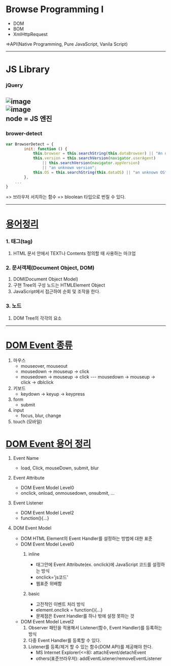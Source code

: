 # Browse Programming I
- DOM
- BOM
- XmlHttpRequest

=>API(Native Programming, Pure JavaScript, Vanila Script)

--- 

# JS Library
### jQuery
![image](https://user-images.githubusercontent.com/50813232/177063705-c972c7f2-dc94-4d1e-b366-009e4ebc696d.png)   
![image](https://user-images.githubusercontent.com/50813232/177063794-e8735754-a652-4335-86ec-721a091e7d70.png)   
**node = JS 엔진**   
---
### brower-detect
```javascript
var BrowserDetect = {
		init: function () {
			this.browser = this.searchString(this.dataBrowser) || "An unknown browser";
			this.version = this.searchVersion(navigator.userAgent)
				|| this.searchVersion(navigator.appVersion)
				|| "an unknown version";
			this.OS = this.searchString(this.dataOS) || "an unknown OS";
        },
    ...
}
```
=> 브라우저 서치하는 함수
=> bloolean 타입으로 번질 수 있다. 

---
# [용어정리](https://github.com/Ahhhhhhyeong/frontend-dev-basics/blob/main/ch06/src/main/webapp/ex05.html)

### 1. 태그(tag)
1. HTML 문서 안에서 TEXT나 Contents 정의할 때 사용하는 마크업

### 2. 문서객체(Document Object, DOM)
1. DOM(Document Object Model)
2. 구현 Tree의 구성 노드는 HTMLElement Object
3. JavaScript에서 접근하여 순회 및 조작을 한다.

### 3. 노드	
1. DOM Tree의 각각의 요소

---
# [DOM Event 종류](https://github.com/Ahhhhhhyeong/frontend-dev-basics/blob/main/ch06/src/main/webapp/ex10.html)
1. 마우스
	- mouseover, mouseout
	- mousedown -> mouseup -> click
	- mousedown -> mouseup -> click --- mousedown -> mouseup -> click -> dblclick
2. 키보드
	- keydown -> keyup -> keypress
3. form
	- submit
4. input
	- focus, blur, change
5. touch (모바일)
	
# [DOM Event 용어 정리](#)
1. Event Name
	- load, Click, mouseDown, submit, blur

2. Event Attribute
	- DOM Event Model Level0
	- onclick, onload, onmousedown, onsubmit, ...

3. Event Listener
	- DOM Event Model Level2
	- function(){...}

4. DOM Event Model
	- DOM HTML Element의 Event Handler를 설정하는 방법에 대한 표준 
	- DOM Event Model Level0
		1. inline
			- 태그안에 Event Attribute(ex. onclick)에 JavaScript 코드를 설정하는 방식
			- onclick='js코드' 
			- 웹표준 위배함 

		2. basic
			- 고전적인 이벤트 처리 방식
			- element.onclick = function(){...}
			- 문제점은 Event Handler를 하나 밖에 설정 못하는 것
	- DOM Event Model Level2
		1. Observer 패턴을 적용해서 Listener(함수, Event Handler)를 등록하는 방식
		2. 다중 Event Handler를 등록할 수 있다.
		3. Listener를 등록/제거 할 수 있는 함수(DOM API)를 제공해야 한다.
			- MS Internet Explorer(<=8): attachEvent/detachEvent
			- others(표준브라우저): addEventListener/removeEventListener
